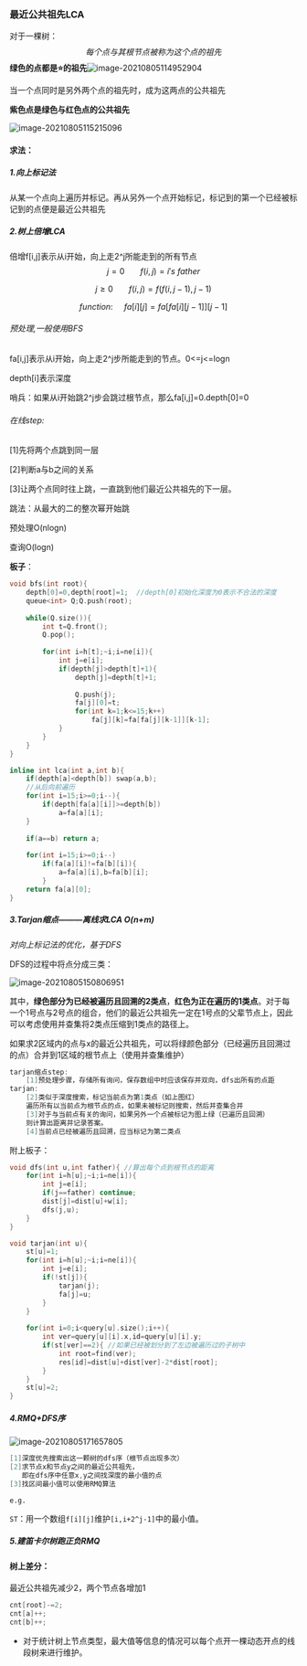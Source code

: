 ### 最近公共祖先LCA

对于一棵树：
$$
每个点与其根节点被称为这个点的祖先
$$
**绿色的点都是⭐的祖先**![image-20210805114952904](C:\Users\Henry\AppData\Roaming\Typora\typora-user-images\image-20210805114952904.png)

当一个点同时是另外两个点的祖先时，成为这两点的公共祖先

**紫色点是绿色与红色点的公共祖先**

![image-20210805115215096](C:\Users\Henry\AppData\Roaming\Typora\typora-user-images\image-20210805115215096.png)



#### 求法：

##### **1.向上标记法**

从某一个点向上遍历并标记。再从另外一个点开始标记，标记到的第一个已经被标记到的点便是最近公共祖先

##### **2.树上倍增LCA**

倍增f[i,j]表示从i开始，向上走2^j所能走到的所有节点
$$
j=0 \ \ \ \ \ \ \ f(i,j)=i's \ father
$$

$$
j\ge 0 \ \ \ \ \ \ \ f(i,j)=f(f(i,j-1),j-1)
$$

$$
function:\ \ \ \ \    fa[i][j]=fa[fa[i][j-1]][j-1]
$$

###### 预处理,一般使用BFS

fa[i,j]表示从i开始，向上走2^j步所能走到的节点。0<=j<=logn

depth[i]表示深度

哨兵：如果从i开始跳2^j步会跳过根节点，那么fa[i,j]=0.depth[0]=0

###### 在线step:

[1]先将两个点跳到同一层

[2]判断a与b之间的关系

[3]让两个点同时往上跳，一直跳到他们最近公共祖先的下一层。

跳法：从最大的二的整次幂开始跳

预处理O(nlogn)

查询O(logn)

**板子**：

```cpp
void bfs(int root){
    depth[0]=0,depth[root]=1;  //depth[0]初始化深度为0表示不合法的深度
    queue<int> Q;Q.push(root);
    
    while(Q.size()){
        int t=Q.front();
        Q.pop();
        
        for(int i=h[t];~i;i=ne[i]){
            int j=e[i];
            if(depth[j]>depth[t]+1){
                depth[j]=depth[t]+1;
                
                Q.push(j);
                fa[j][0]=t;
                for(int k=1;k<=15;k++)
                    fa[j][k]=fa[fa[j][k-1]][k-1];
            }
        }
    }
}

inline int lca(int a,int b){
    if(depth[a]<depth[b]) swap(a,b);
    //从后向前遍历
    for(int i=15;i>=0;i--){
        if(depth[fa[a][i]]>=depth[b]) 
            a=fa[a][i];
    }
    
    if(a==b) return a;
    
    for(int i=15;i>=0;i--)
        if(fa[a][i]!=fa[b][i]){
            a=fa[a][i],b=fa[b][i];
        }
    return fa[a][0];
}
```



##### 3.Tarjan缩点———离线求LCA  O(n+m)

*对向上标记法的优化，基于DFS*

DFS的过程中将点分成三类：

![image-20210805150806951](C:\Users\Henry\AppData\Roaming\Typora\typora-user-images\image-20210805150806951.png)

其中，**绿色部分为已经被遍历且回溯的2类点**，**红色为正在遍历的1类点**。对于每一个1号点与2号点的组合，他们的最近公共祖先一定在1号点的父辈节点上，因此可以考虑使用并查集将2类点压缩到1类点的路径上。

如果求2区域内的点与x的最近公共祖先，可以将绿颜色部分（已经遍历且回溯过的点）合并到1区域的根节点上（使用并查集维护）

```cpp
tarjan缩点step:
	[1]预处理步骤，存储所有询问，保存数组中时应该保存并双向，dfs出所有的点距
tarjan:
	[2]类似于深度搜索，标记当前点为第1类点（如上图红）
    遍历所有以当前点为根节点的点，如果未被标记则搜索，然后并查集合并
	[3]对于与当前点有关的询问，如果另外一个点被标记为图上绿（已遍历且回溯）
    则计算出距离并记录答案。
    [4]当前点已经被遍历且回溯，应当标记为第二类点
```

附上板子：

```cpp
void dfs(int u,int father){ //算出每个点到根节点的距离
    for(int i=h[u];~i;i=ne[i]){
        int j=e[i];
        if(j==father) continue;
        dist[j]=dist[u]+w[i];
        dfs(j,u);
    }
}

void tarjan(int u){
    st[u]=1;
    for(int i=h[u];~i;i=ne[i]){
        int j=e[i];
        if(!st[j]){
            tarjan(j);
            fa[j]=u;
        }    
    }
    
    for(int i=0;i<query[u].size();i++){
        int ver=query[u][i].x,id=query[u][i].y;
        if(st[ver]==2){ //如果已经被划分到了左边被遍历过的子树中
            int root=find(ver);
            res[id]=dist[u]+dist[ver]-2*dist[root];
        }
    }
    st[u]=2;
}
```



##### 4.RMQ+DFS序

![image-20210805171657805](C:\Users\Henry\AppData\Roaming\Typora\typora-user-images\image-20210805171657805.png)

```cpp
[1]深度优先搜索出这一颗树的dfs序（根节点出现多次）
[2]求节点x和节点y之间的最近公共祖先，
   即在dfs序中任意x,y之间找深度的最小值的点
[3]找区间最小值可以使用RMQ算法
```

`e.g.` 

`ST`：用一个数组`f[i][j]`维护`[i,i+2^j-1]`中的最小值。



##### 5.建笛卡尔树跑正负RMQ



#### 树上差分：

最近公共祖先减少2，两个节点各增加1

```cpp
cnt[root]-=2;
cnt[a]++;
cnt[b]++;
```

- 对于统计树上节点类型，最大值等信息的情况可以每个点开一棵动态开点的线段树来进行维护。

  